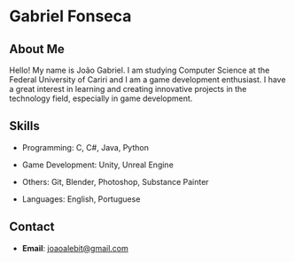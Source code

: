 # Gabriel Fonseca

## About Me
Hello! My name is João Gabriel. I am studying Computer Science at the Federal University of Cariri and I am a game development enthusiast. I have a great interest in learning and creating innovative projects in the technology field, especially in game development.

## Skills
- Programming: C, C#, Java, Python
- Game Development: Unity, Unreal Engine
- Others: Git, Blender, Photoshop, Substance Painter

- Languages: English, Portuguese

## Contact
- **Email**: [joaoalebit@gmail.com](mailto:joaoalebit@gmail.com)